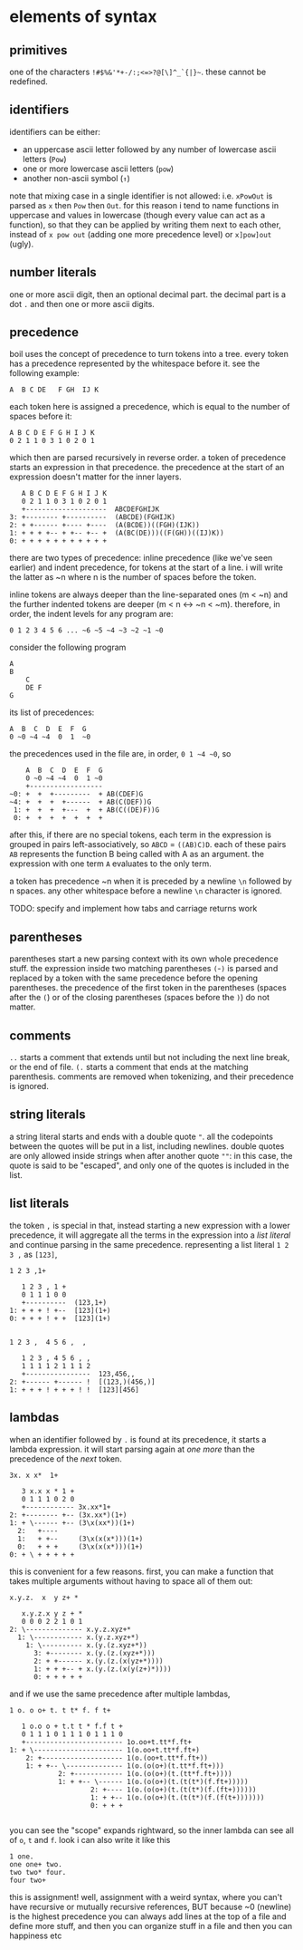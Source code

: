 # elements of syntax
## primitives
one of the characters ``!#$%&'*+-/:;<=>?@[\]^_`{|}~``. these cannot be redefined.
## identifiers
identifiers can be either:
- an uppercase ascii letter followed by any number of lowercase ascii letters (`Pow`)
- one or more lowercase ascii letters (`pow`)
- another non-ascii symbol (`↑`)

note that mixing case in a single identifier is not allowed: i.e. `xPowOut` is parsed as `x` then `Pow` then `Out`. for this reason i tend to name functions in uppercase and values in lowercase (though every value can act as a function), so that they can be applied by writing them next to each other, instead of `x pow out` (adding one more precedence level) or `x]pow]out` (ugly).

## number literals
one or more ascii digit, then an optional decimal part. the decimal part is a dot `.` and then one or more ascii digits.

## precedence
boil uses the concept of precedence to turn tokens into a tree. every token has a precedence represented by the whitespace before it. see the following example:
```
A  B C DE   F GH  IJ K
```
each token here is assigned a precedence, which is equal to the number of spaces before it:

```
A B C D E F G H I J K
0 2 1 1 0 3 1 0 2 0 1
```
which then are parsed recursively in reverse order. a token of precedence starts an expression in that precedence. the precedence at the start of an expression doesn't matter for the inner layers.
```
   A B C D E F G H I J K
   0 2 1 1 0 3 1 0 2 0 1
   +--------------------  ABCDEFGHIJK
3: +-------- +----------  (ABCDE)(FGHIJK)
2: + +------ +---- +----  (A(BCDE))((FGH)(IJK))
1: + + + +-- + +-- +-- +  (A(BC(DE)))((F(GH))((IJ)K))
0: + + + + + + + + + + +
```
there are two types of precedence: inline precedence (like we've seen earlier) and indent precedence, for tokens at the start of a line. i will write the latter as ~n where n is the number of spaces before the token.

inline tokens are always deeper than the line-separated ones (m < ~n) and the further indented tokens are deeper (m < n ↔ ~n < ~m). therefore, in order, the indent levels for any program are:

```
0 1 2 3 4 5 6 ... ~6 ~5 ~4 ~3 ~2 ~1 ~0
```
consider the following program
```
A
B
    C
    DE F
G
```
its list of precedences:
```
A  B  C  D  E  F  G
0 ~0 ~4 ~4  0  1  ~0
```
the precedences used in the file are, in order, `0 1 ~4 ~0`, so
```
    A  B  C  D  E  F  G
    0 ~0 ~4 ~4  0  1 ~0
    +------------------
~0: +  +  +---------  + AB(CDEF)G
~4: +  +  +  +------  + AB(C(DEF))G
 1: +  +  +  +---  +  + AB(C((DE)F))G
 0: +  +  +  +  +  +  + 
```
after this, if there are no special tokens, each term in the expression is grouped in pairs left-associatively, so `ABCD` = `((AB)C)D`. each of these pairs `AB` represents the function B being called with A as an argument. the expression with one term `A` evaluates to the only term.

a token has precedence ~n when it is preceded by a newline `\n` followed by n spaces. any other whitespace before a newline `\n` character is ignored.

TODO: specify and implement how tabs and carriage returns work
## parentheses
parentheses start a new parsing context with its own whole precedence stuff. the expression inside two matching parentheses `(`-`)` is parsed and replaced by a token with the same precedence before the opening parentheses. the precedence of the first token in the parentheses (spaces after the `(`) or of the closing parentheses (spaces before the `)`) do not matter.

## comments
`..` starts a comment that extends until but not including the next line break, or the end of file. `(.` starts a comment that ends at the matching parenthesis. comments are removed when tokenizing, and their precedence is ignored.

## string literals
a string literal starts and ends with a double quote `"`. all the codepoints between the quotes will be put in a list, including newlines. double quotes are only allowed inside strings when after another quote `""`: in this case, the quote is said to be "escaped", and only one of the quotes is included in the list.

## list literals
the token `,` is special in that, instead starting a new expression with a lower precedence, it will aggregate all the terms in the expression into a _list literal_ and continue parsing in the same precedence. representing a list literal `1 2 3 ,` as `[123]`,

```
1 2 3 ,1+

   1 2 3 , 1 +
   0 1 1 1 0 0
   +----------  (123,1+)
1: + + + ! +--  [123](1+)
0: + + + ! + +  [123](1+)


1 2 3 ,  4 5 6 ,  ,

   1 2 3 , 4 5 6 , ,
   1 1 1 1 2 1 1 1 2
   +----------------  123,456,,
2: +------ +------ !  [(123,)(456,)]
1: + + + ! + + + ! !  [123][456]
```

## lambdas

when an identifier followed by `.` is found at its precedence, it starts a lambda expression. it will start parsing again at _one more_ than the precedence of the _next_ token.

```
3x. x x*  1+

   3 x.x x * 1 +
   0 1 1 1 0 2 0
   +------------ 3x.xx*1+
2: +-------- +-- (3x.xx*)(1+)
1: + \------ +-- (3\x(xx*))(1+)
  2:   +----     
  1:   + +--     (3\x(x(x*)))(1+)
  0:   + + +     (3\x(x(x*)))(1+)
0: + \ + + + + + 
```

this is convenient for a few reasons. first, you can make a function that takes multiple arguments without having to space all of them out:

```
x.y.z.  x  y z+ *

   x.y.z.x y z + *
   0 0 0 2 2 1 0 1
2: \-------------- x.y.z.xyz+*
  1: \------------ x.(y.z.xyz+*)
    1: \---------- x.(y.(z.xyz+*))
      3: +-------- x.(y.(z.(xyz+*)))
      2: + +------ x.(y.(z.(x(yz+*))))
      1: + + +-- + x.(y.(z.(x(y(z+)*))))
      0: + + + + +
```
and if we use the same precedence after multiple lambdas,

```
1 o. o o+ t. t t* f. f t+

   1 o.o o + t.t t * f.f t +
   0 1 1 1 0 1 1 1 0 1 1 1 0
   +------------------------ 1o.oo+t.tt*f.ft+
1: + \---------------------- 1(o.oo+t.tt*f.ft+)
    2: +-------------------- 1(o.(oo+t.tt*f.ft+))
    1: + +-- \-------------- 1(o.(o(o+)(t.tt*f.ft+)))
            2: +------------ 1(o.(o(o+)(t.(tt*f.ft+))))
            1: + +-- \------ 1(o.(o(o+)(t.(t(t*)(f.ft+)))))
                    2: +---- 1(o.(o(o+)(t.(t(t*)(f.(ft+))))))
                    1: + +-- 1(o.(o(o+)(t.(t(t*)(f.(f(t+)))))))
                    0: + + +


```

you can see the "scope" expands rightward, so the inner lambda can see all of `o`, `t` and `f`. look i can also write it like this

```
1 one.
one one+ two.
two two* four.
four two+
```
this is assignment! well, assignment with a weird syntax, where you can't have recursive or mutually recursive references, BUT because ~0 (newline) is the highest precedence you can always add lines at the top of a file and define more stuff, and then you can organize stuff in a file and then you can happiness etc
